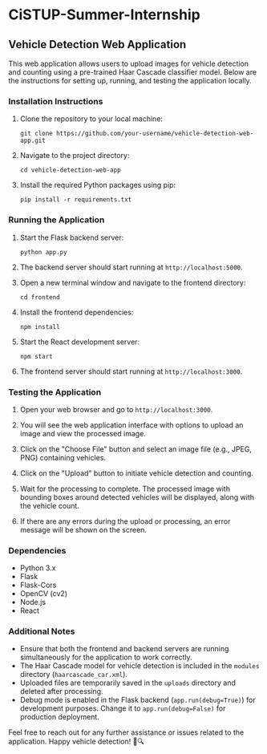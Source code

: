 # CiSTUP-Summer-Internship
## Vehicle Detection Web Application

This web application allows users to upload images for vehicle detection and counting using a pre-trained Haar Cascade classifier model. Below are the instructions for setting up, running, and testing the application locally.

### Installation Instructions

1. Clone the repository to your local machine:

   ```
   git clone https://github.com/your-username/vehicle-detection-web-app.git
   ```

2. Navigate to the project directory:

   ```
   cd vehicle-detection-web-app
   ```

3. Install the required Python packages using pip:

   ```
   pip install -r requirements.txt
   ```

### Running the Application

1. Start the Flask backend server:

   ```
   python app.py
   ```

2. The backend server should start running at `http://localhost:5000`.

3. Open a new terminal window and navigate to the frontend directory:

   ```
   cd frontend
   ```

4. Install the frontend dependencies:

   ```
   npm install
   ```

5. Start the React development server:

   ```
   npm start
   ```

6. The frontend server should start running at `http://localhost:3000`.

### Testing the Application

1. Open your web browser and go to `http://localhost:3000`.

2. You will see the web application interface with options to upload an image and view the processed image.

3. Click on the "Choose File" button and select an image file (e.g., JPEG, PNG) containing vehicles.

4. Click on the "Upload" button to initiate vehicle detection and counting.

5. Wait for the processing to complete. The processed image with bounding boxes around detected vehicles will be displayed, along with the vehicle count.

6. If there are any errors during the upload or processing, an error message will be shown on the screen.

### Dependencies

- Python 3.x
- Flask
- Flask-Cors
- OpenCV (cv2)
- Node.js
- React

### Additional Notes

- Ensure that both the frontend and backend servers are running simultaneously for the application to work correctly.
- The Haar Cascade model for vehicle detection is included in the `modules` directory (`haarcascade_car.xml`).
- Uploaded files are temporarily saved in the `uploads` directory and deleted after processing.
- Debug mode is enabled in the Flask backend (`app.run(debug=True)`) for development purposes. Change it to `app.run(debug=False)` for production deployment.

Feel free to reach out for any further assistance or issues related to the application. Happy vehicle detection! 🚗🔍
